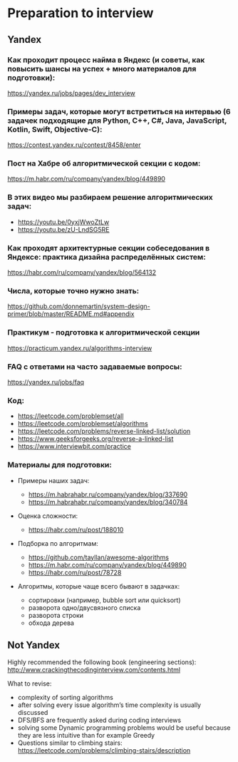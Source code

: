 # Preparation to interview

## Yandex

### Как проходит процесс найма в Яндекс (и советы, как повысить шансы на успех + много материалов для подготовки):

https://yandex.ru/jobs/pages/dev_interview

### Примеры задач, которые могут встретиться на интервью (6 задачек подходящие для Python, С++, С#, Java, JavaScript, Kotlin, Swift, Objective-C):

https://contest.yandex.ru/contest/8458/enter

### Пост на Хабре об алгоритмической секции с кодом:

https://m.habr.com/ru/company/yandex/blog/449890

### В этих видео мы разбираем решение алгоритмических задач:

- https://youtu.be/0yxjWwoZtLw
- https://youtu.be/zU-LndSG5RE

### Как проходят архитектурные секции собеседования в Яндексе: практика дизайна распределённых систем:

https://habr.com/ru/company/yandex/blog/564132

### Числа, которые точно нужно знать:

https://github.com/donnemartin/system-design-primer/blob/master/README.md#appendix

### Практикум - подготовка к алгоритмической секции

https://practicum.yandex.ru/algorithms-interview

### FAQ с ответами на часто задаваемые вопросы:

https://yandex.ru/jobs/faq

### Код:

- https://leetcode.com/problemset/all
- https://leetcode.com/problemset/algorithms
- https://leetcode.com/problems/reverse-linked-list/solution
- https://www.geeksforgeeks.org/reverse-a-linked-list
- https://www.interviewbit.com/practice

### Материалы для подготовки:

- Примеры наших задач:
    - https://m.habrahabr.ru/company/yandex/blog/337690
    - https://m.habrahabr.ru/company/yandex/blog/340784

- Оценка сложности:
    - https://habr.com/ru/post/188010

- Подборка по алгоритмам:
    - https://github.com/tayllan/awesome-algorithms
    - https://m.habr.com/ru/company/yandex/blog/449890
    - https://habr.com/ru/post/78728

- Алгоритмы, которые чаще всего бывают в задачках:
    - сортировки (например, bubble sort или quicksort)
    - разворота одно/двусвязного списка
    - разворота строки
    - обхода дерева

## Not Yandex

Highly recommended the following book (engineering sections):
http://www.crackingthecodinginterview.com/contents.html

What to revise:
- complexity of sorting algorithms
- after solving every issue algorithm’s time complexity is usually discussed
- DFS/BFS are frequently asked during coding interviews
- solving some Dynamic programming problems would be useful because they are less intuitive than for example Greedy
- Questions similar to climbing stairs: https://leetcode.com/problems/climbing-stairs/description
